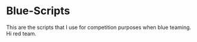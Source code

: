 # Blue-Scripts
This are the scripts that I use for competition purposes when blue teaming. Hi red team. 
